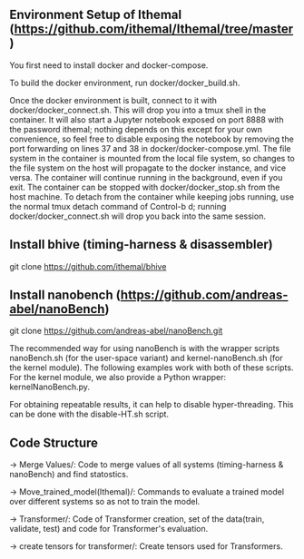 ## Environment Setup of Ithemal (https://github.com/ithemal/Ithemal/tree/master)
You first need to install docker and docker-compose.

To build the docker environment, run docker/docker_build.sh.

Once the docker environment is built, connect to it with docker/docker_connect.sh. 
This will drop you into a tmux shell in the container. It will also start a Jupyter notebook exposed on port 8888 with the password ithemal; nothing depends on this except for your own convenience, so feel free to disable exposing the notebook by removing the port forwarding on lines 37 and 38 in docker/docker-compose.yml. The file system in the container is mounted from the local file system, so changes to the file system on the host will propagate to the docker instance, and vice versa. The container will continue running in the background, even if you exit. The container can be stopped with docker/docker_stop.sh from the host machine. To detach from the container while keeping jobs running, use the normal tmux detach command of Control-b d; running docker/docker_connect.sh will drop you back into the same session.


## Install bhive (timing-harness & disassembler)
git clone https://github.com/ithemal/bhive

## Install nanobench (https://github.com/andreas-abel/nanoBench)
git clone https://github.com/andreas-abel/nanoBench.git

The recommended way for using nanoBench is with the wrapper scripts nanoBench.sh (for the user-space variant) and kernel-nanoBench.sh (for the kernel module). The following examples work with both of these scripts. For the kernel module, we also provide a Python wrapper: kernelNanoBench.py.

For obtaining repeatable results, it can help to disable hyper-threading. This can be done with the disable-HT.sh script.


## Code Structure
-> Merge Values/: Code to merge values of all systems (timing-harness & nanoBench) and find statostics.

-> Move_trained_model(Ithemal)/: Commands to evaluate a trained model over different systems so as not to train the model.

-> Transformer/: Code of Transformer creation, set of the data(train, validate, test) and code for Transformer's evaluation.

-> create tensors for transformer/: Create tensors used for Transformers.
